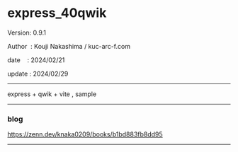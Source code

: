 ﻿# express_40qwik

 Version: 0.9.1

 Author  : Kouji Nakashima / kuc-arc-f.com

 date    : 2024/02/21

 update : 2024/02/29 

***

express + qwik + vite , sample

***
### blog

https://zenn.dev/knaka0209/books/b1bd883fb8dd95

***

